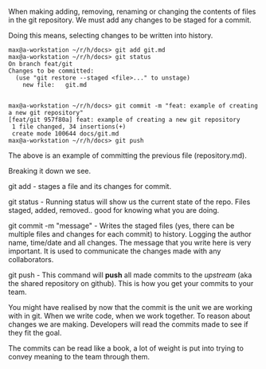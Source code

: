 When making adding, removing, renaming or changing the contents of files in the git repository. We must add any changes to be staged for a commit.

Doing this means, selecting changes to be written into history.


```
max@a-workstation ~/r/h/docs> git add git.md
max@a-workstation ~/r/h/docs> git status
On branch feat/git
Changes to be committed:
  (use "git restore --staged <file>..." to unstage)
	new file:   git.md


max@a-workstation ~/r/h/docs> git commit -m "feat: example of creating a new git repository" 
[feat/git 957f80a] feat: example of creating a new git repository
 1 file changed, 34 insertions(+)
 create mode 100644 docs/git.md
max@a-workstation ~/r/h/docs> git push

```

The above is an example of committing the previous file (repository.md).

Breaking it down we see. 

git add <filename> - stages a file and its changes for commit.

git status - Running status will show us the current state of the repo. Files staged, added, removed.. good for knowing what you are doing.

git commit -m "message" - Writes the staged files (yes, there can be multiple files and changes for each commit) to history. Logging the author name, time/date and all changes. The message that you write here is very important. It is used to communicate the changes made with any collaborators.

git push - This command will **push** all made commits to the *upstream* (aka the shared repository on github). This is how you get your commits to your team.

You might have realised by now that the commit is the unit we are working with in git. When we write code, when we work together. To reason about changes we are making. Developers will read the commits made to see if they fit the goal.

The commits can be read like a book, a lot of weight is put into trying to convey meaning to the team through them. 
